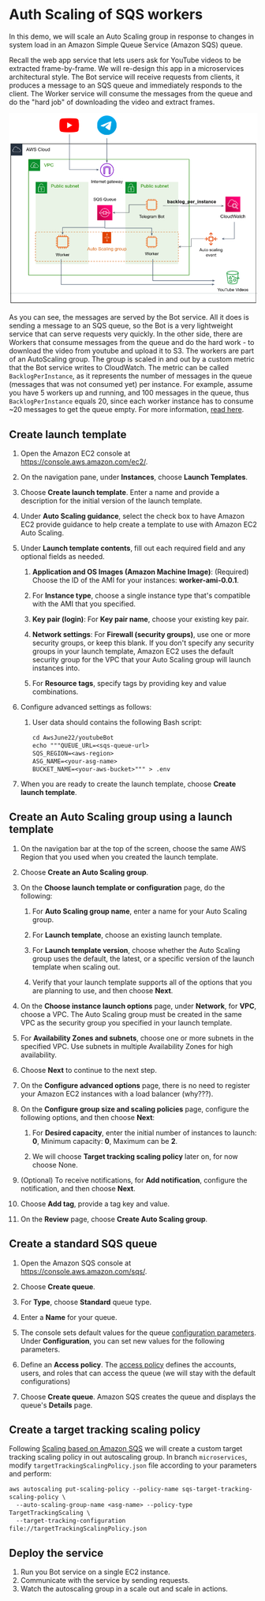 # Auth Scaling of SQS workers

In this demo, we will scale an Auto Scaling group in response to changes in system load in an Amazon Simple Queue Service (Amazon SQS) queue.

Recall the web app service that lets users ask for YouTube videos to be extracted frame-by-frame. 
We will re-design this app in a microservices architectural style. The Bot service will receive requests from clients, it produces a message to an SQS queue and immediately responds to the client. The Worker service will consume the messages from the queue and do the "hard job" of downloading the video and extract frames. 


![](../.img/botAws.png)

As you can see, the messages are served by the Bot service. 
All it does is sending a message to an SQS queue, so the Bot is a very lightweight service that can serve requests very quickly. 
In the other side, there are Workers that consume messages from the queue and do the hard work - to download the video from youtube and upload it to S3. 
The workers are part of an AutoScaling group. The group is scaled in and out by a custom metric that the Bot service writes to CloudWatch.
The metric can be called `BacklogPerInstance`, as it represents the number of messages in the queue (messages that was not consumed yet) per instance. For example, assume you have 5 workers up and running, and 100 messages in the queue, thus `BacklogPerInstance` equals 20, since each worker instance has to consume ~20 messages to get the queue empty. For more information, [read here](https://docs.aws.amazon.com/autoscaling/ec2/userguide/as-using-sqs-queue.html).


## Create launch template

1. Open the Amazon EC2 console at [https://console\.aws\.amazon\.com/ec2/](https://console.aws.amazon.com/ec2/)\.

2. On the navigation pane, under **Instances**, choose **Launch Templates**\.

3. Choose **Create launch template**\. Enter a name and provide a description for the initial version of the launch template\.

4. Under **Auto Scaling guidance**, select the check box to have Amazon EC2 provide guidance to help create a template to use with Amazon EC2 Auto Scaling\.

5. Under **Launch template contents**, fill out each required field and any optional fields as needed\.

   1. **Application and OS Images \(Amazon Machine Image\)**: \(Required\) Choose the ID of the AMI for your instances: **worker-ami-0.0.1**\.

   2. For **Instance type**, choose a single instance type that's compatible with the AMI that you specified\.

   3. **Key pair \(login\)**: For **Key pair name**, choose your existing key pair.

   4. **Network settings**: For **Firewall \(security groups\)**, use one or more security groups, or keep this blank. If you don't specify any security groups in your launch template, Amazon EC2 uses the default security group for the VPC that your Auto Scaling group will launch instances into\.

   5. For **Resource tags**, specify tags by providing key and value combinations\. 

6. Configure advanced settings as follows:
   1. User data should contains the following Bash script:
      ```shell
      cd AwsJune22/youtubeBot
      echo """QUEUE_URL=<sqs-queue-url>
      SQS_REGION=<aws-region>
      ASG_NAME=<your-asg-name>
      BUCKET_NAME=<your-aws-bucket>""" > .env 
      ```

7. When you are ready to create the launch template, choose **Create launch template**\.


## Create an Auto Scaling group using a launch template

1. On the navigation bar at the top of the screen, choose the same AWS Region that you used when you created the launch template\.

2. Choose **Create an Auto Scaling group**\.

3. On the **Choose launch template or configuration** page, do the following:

   1. For **Auto Scaling group name**, enter a name for your Auto Scaling group\.

   1. For **Launch template**, choose an existing launch template\.

   1. For **Launch template version**, choose whether the Auto Scaling group uses the default, the latest, or a specific version of the launch template when scaling out\.

   1. Verify that your launch template supports all of the options that you are planning to use, and then choose **Next**\.

4. On the **Choose instance launch options** page, under **Network**, for **VPC**, choose a VPC\. The Auto Scaling group must be created in the same VPC as the security group you specified in your launch template\.

5. For **Availability Zones and subnets**, choose one or more subnets in the specified VPC\. Use subnets in multiple Availability Zones for high availability\. 

6. Choose **Next** to continue to the next step\.

7. On the **Configure advanced options** page, there is no need to register your Amazon EC2 instances with a load balancer (why???).

8. On the **Configure group size and scaling policies** page, configure the following options, and then choose **Next**:

   1. For **Desired capacity**, enter the initial number of instances to launch: **0**, Minimum capacity: **0**, Maximum can be **2**\.

   2. We will choose **Target tracking scaling policy** later on, for now choose None. 

9. \(Optional\) To receive notifications, for **Add notification**, configure the notification, and then choose **Next**\.

10. Choose **Add tag**, provide a tag key and value. 

11. On the **Review** page, choose **Create Auto Scaling group**\.


## Create a standard SQS queue

1. Open the Amazon SQS console at [https://console\.aws\.amazon\.com/sqs/](https://console.aws.amazon.com/sqs/)\.

2. Choose **Create queue**\.

3. For **Type**, choose **Standard** queue type. 

4. Enter a **Name** for your queue\. 

5. The console sets default values for the queue [configuration parameters](https://docs.aws.amazon.com/AWSSimpleQueueService/latest/SQSDeveloperGuide/sqs-configure-queue-parameters.html). Under **Configuration**, you can set new values for the following parameters.

6. Define an **Access policy**\. The [access policy](https://docs.aws.amazon.com/AWSSimpleQueueService/latest/SQSDeveloperGuide/sqs-creating-custom-policies-access-policy-examples.html) defines the accounts, users, and roles that can access the queue (we will stay with the default configurations)

7. Choose **Create queue**\. Amazon SQS creates the queue and displays the queue's **Details** page\.

## Create a target tracking scaling policy 

Following [Scaling based on Amazon SQS](https://docs.aws.amazon.com/autoscaling/ec2/userguide/as-using-sqs-queue.html) we will create a custom target tracking scaling policy in out autoscaling group. In branch `microservices`, modify `targetTrackingScalingPolicy.json` file according to your parameters and perform: 
```shell
aws autoscaling put-scaling-policy --policy-name sqs-target-tracking-scaling-policy \
  --auto-scaling-group-name <asg-name> --policy-type TargetTrackingScaling \
  --target-tracking-configuration file://targetTrackingScalingPolicy.json
```

## Deploy the service

1. Run you Bot service on a single EC2 instance.
2. Communicate with the service by sending requests.
3. Watch the autoscaling group in a scale out and scale in actions.